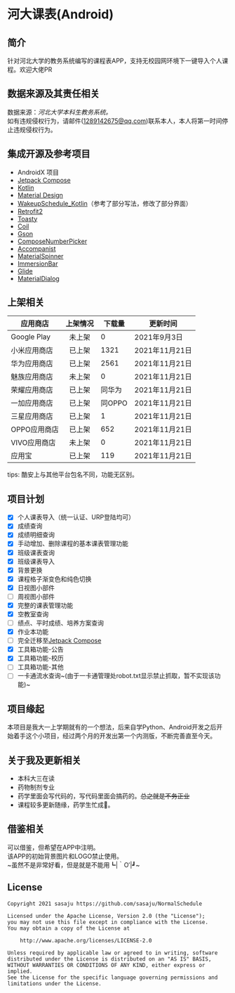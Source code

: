 # 河大课表(Android)

## 简介

针对河北大学的教务系统编写的课程表APP，支持无校园网环境下一键导入个人课程。欢迎大佬PR

## 数据来源及其责任相关

数据来源：*河北大学本科生教务系统。*\
如有违规侵权行为，请邮件(1289142675@qq.com)联系本人，本人将第一时间停止违规侵权行为。

## 集成开源及参考项目

- AndroidX 项目
- [Jetpack Compose](https://developer.android.com/jetpack/compose)
- [Kotlin](https://github.com/JetBrains/kotlin)
- [Material Design](https://github.com/material-components/material-components-android)
- [WakeupSchedule_Kotlin](https://github.com/YZune/WakeupSchedule_Kotlin)（参考了部分写法，修改了部分界面）
- [Retrofit2](https://github.com/square/retrofit)
- [Toasty](https://github.com/GrenderG/Toasty)
- [Coil](https://github.com/coil-kt/coil)
- [Gson](https://github.com/google/gson)
- [ComposeNumberPicker](https://gist.github.com/vganin/a9a84653a9f48a2d669910fbd48e32d5)
- [Accompanist](https://github.com/google/accompanist)
- [MaterialSpinner](https://github.com/jaredrummler/MaterialSpinner)
- [ImmersionBar](https://github.com/gyf-dev/ImmersionBar)
- [Glide](https://github.com/bumptech/glide)
- [MaterialDialog](https://github.com/afollestad/material-dialogs)

## 上架相关

| 应用商店 | 上架情况 | 下载量 | 更新时间 |
| ------------- | :-----------: |------|--|
| Google Play  | 未上架  | 0 | 2021年9月3日 |
| 小米应用商店  | 已上架  | 1321 | 2021年11月21日 |
| 华为应用商店  | 已上架 | 2561  | 2021年11月21日 |
| 魅族应用商店  | 未上架  | 0 | 2021年11月21日 |
| 荣耀应用商店  | 已上架  | 同华为 |2021年11月21日|
| 一加应用商店  | 已上架  | 同OPPO | 2021年11月21日 |
| 三星应用商店  | 已上架 | 1 | 2021年11月21日 |
| OPPO应用商店  | 已上架  | 652 | 2021年11月21日 |
| VIVO应用商店  | 未上架  | 0 | 2021年11月21日 |
| 应用宝 | 已上架 | 119 | 2021年11月21日 |

tips: 酷安上与其他平台包名不同，功能无区别。

## 项目计划

- [x] 个人课表导入（统一认证、URP登陆均可）
- [x] 成绩查询
- [x] 成绩明细查询
- [x] 手动增加、删除课程的基本课表管理功能
- [x] 班级课表查询
- [x] 班级课表导入
- [x] 背景更换
- [x] 课程格子渐变色和纯色切换
- [x] 日视图小部件
- [ ] 周视图小部件
- [x] 完整的课表管理功能
- [x] 空教室查询
- [ ] 绩点、平时成绩、培养方案查询
- [x] 作业本功能
- [ ] 完全迁移至[Jetpack Compose](https://developer.android.com/jetpack/compose)
- [x] 工具箱功能-公告
- [x] 工具箱功能-校历
- [ ] 工具箱功能-其他
- [ ] 一卡通流水查询~(由于一卡通管理处robot.txt显示禁止抓取，暂不实现该功能)~

## 项目缘起

本项目是我大一上学期就有的一个想法，后来自学Python、Android开发之后开始着手这个小项目，经过两个月的开发出第一个内测版，不断完善直至今天。

## 关于我及更新相关

- 本科大三在读
- 药物制剂专业
- 药学里面会写代码的，写代码里面会搞药的。~~总之就是不务正业~~
- 课程较多更新随缘，药学生忙成🐶。

## 借鉴相关

可以借鉴，但希望在APP中注明。\
该APP的初始背景图片和LOGO禁止使用。\
~虽然不是非常好看，但是就是不能用┗|｀O′|┛~

## License

```License
Copyright 2021 sasaju https://github.com/sasaju/NormalSchedule

Licensed under the Apache License, Version 2.0 (the "License");
you may not use this file except in compliance with the License.
You may obtain a copy of the License at

    http://www.apache.org/licenses/LICENSE-2.0

Unless required by applicable law or agreed to in writing, software
distributed under the License is distributed on an "AS IS" BASIS,
WITHOUT WARRANTIES OR CONDITIONS OF ANY KIND, either express or implied.
See the License for the specific language governing permissions and
limitations under the License.
```

